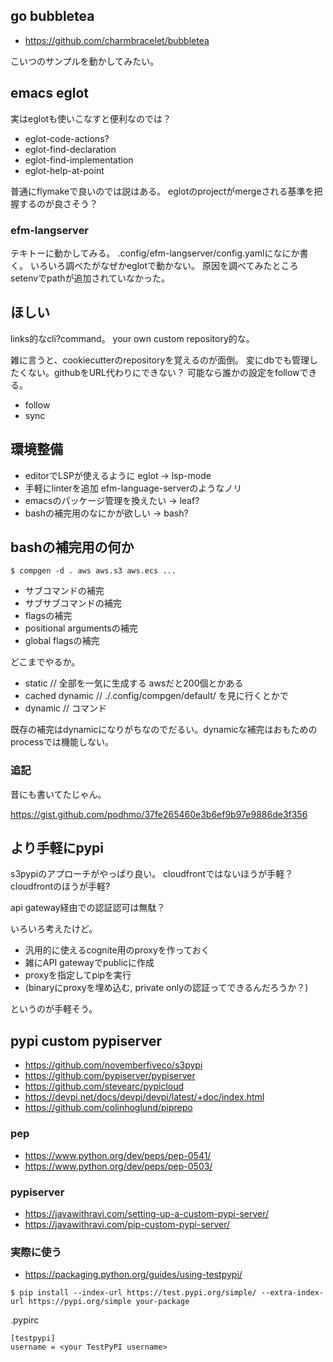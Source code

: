 ## go bubbletea

- https://github.com/charmbracelet/bubbletea

こいつのサンプルを動かしてみたい。

## emacs eglot

実はeglotも使いこなすと便利なのでは？

- eglot-code-actions?
- eglot-find-declaration
- eglot-find-implementation
- eglot-help-at-point

普通にflymakeで良いのでは説はある。
eglotのprojectがmergeされる基準を把握するのが良さそう？

### efm-langserver

テキトーに動かしてみる。
.config/efm-langserver/config.yamlになにか書く。
いろいろ調べたがなぜかeglotで動かない。
原因を調べてみたところsetenvでpathが追加されていなかった。

## ほしい

links的なcli?command。
your own custom repository的な。

雑に言うと、cookiecutterのrepositoryを覚えるのが面倒。
変にdbでも管理したくない。githubをURL代わりにできない？
可能なら誰かの設定をfollowできる。

- follow
- sync

## 環境整備

- editorでLSPが使えるように eglot -> lsp-mode
- 手軽にlinterを追加 efm-language-serverのようなノリ
- emacsのパッケージ管理を換えたい -> leaf?
- bashの補完用のなにかが欲しい -> bash?

## bashの補完用の何か

```consolenn
$ compgen -d . aws aws.s3 aws.ecs ...
```

- サブコマンドの補完
- サブサブコマンドの補完
- flagsの補完
- positional argumentsの補完
- global flagsの補完

どこまでやるか。

- static // 全部を一気に生成する awsだと200個とかある
- cached dynamic // ./.config/compgen/default/<command> を見に行くとかで
- dynamic // コマンド

既存の補完はdynamicになりがちなのでだるい。dynamicな補完はおもためのprocessでは機能しない。

### 追記

昔にも書いてたじゃん。

https://gist.github.com/podhmo/37fe265460e3b6ef9b97e9886de3f356

## より手軽にpypi

s3pypiのアプローチがやっぱり良い。
cloudfrontではないほうが手軽？cloudfrontのほうが手軽?

api gateway経由での認証認可は無駄？

いろいろ考えたけど。

- 汎用的に使えるcognite用のproxyを作っておく
- 雑にAPI gatewayでpublicに作成
- proxyを指定してpipを実行
- (binaryにproxyを埋め込む, private onlyの認証ってできるんだろうか？)

というのが手軽そう。

## pypi custom pypiserver

- https://github.com/novemberfiveco/s3pypi
- https://github.com/pypiserver/pypiserver
- https://github.com/stevearc/pypicloud
- https://devpi.net/docs/devpi/devpi/latest/+doc/index.html
- https://github.com/colinhoglund/piprepo

### pep

- https://www.python.org/dev/peps/pep-0541/
- https://www.python.org/dev/peps/pep-0503/

### pypiserver

- https://javawithravi.com/setting-up-a-custom-pypi-server/
- https://javawithravi.com/pip-custom-pypi-server/

### 実際に使う

- https://packaging.python.org/guides/using-testpypi/

```console
$ pip install --index-url https://test.pypi.org/simple/ --extra-index-url https://pypi.org/simple your-package
```

.pypirc
```
[testpypi]
username = <your TestPyPI username>
```
